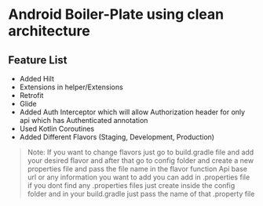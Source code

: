 # Android Boiler-Plate using clean architecture

## Feature List

- Added Hilt
- Extensions in helper/Extensions
- Retrofit
- Glide
- Added Auth Interceptor which will allow Authorization 
  header for only api which has Authenticated annotation
- Used Kotlin Coroutines
- Added Different Flavors (Staging, Development, Production)

> Note: If you want to change flavors just go to build.gradle file 
> and add your desired flavor and after that go to config folder 
> and create a new properties file and pass the file name in the flavor function 
> Api base url or any information you want to add you can add in .properties file
> if you dont find any .properties files just create inside the config folder and 
> in your build.gradle just pass the name of that .property file

